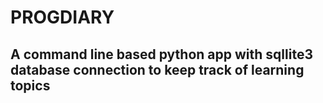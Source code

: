 # PROGDIARY

## A command line based python app with sqllite3 database connection to keep track of learning topics
